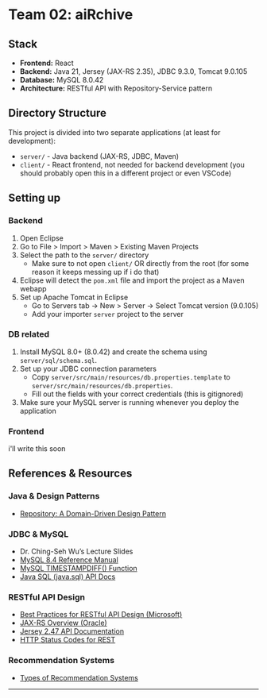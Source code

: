 # Team 02: aiRchive

## Stack
- **Frontend:** React
- **Backend:** Java 21, Jersey (JAX-RS 2.35), JDBC 9.3.0, Tomcat 9.0.105
- **Database:** MySQL 8.0.42
- **Architecture:** RESTful API with Repository-Service pattern

## Directory Structure

This project is divided into two separate applications (at least for development):
- `server/` - Java backend (JAX-RS, JDBC, Maven)
- `client/` - React frontend, not needed for backend development (you should probably open this in a different project or even VSCode)

## Setting up

### Backend
1. Open Eclipse
2. Go to File > Import > Maven > Existing Maven Projects
3. Select the path to the `server/` directory
   - Make sure to not open `client/` OR directly from the root (for some reason it keeps messing 
     up if i do that)
4. Eclipse will detect the `pom.xml` file and import the project as a Maven webapp
5. Set up Apache Tomcat in Eclipse
    - Go to Servers tab -> New > Server -> Select Tomcat version (9.0.105)
    - Add your importer `server` project to the server

### DB related
1. Install MySQL 8.0+ (8.0.42) and create the schema using `server/sql/schema.sql`.
2. Set up your JDBC connection parameters
   - Copy `server/src/main/resources/db.properties.template` to `server/src/main/resources/db.properties`.
   - Fill out the fields with your correct credentials (this is gitignored)
3. Make sure your MySQL server is running whenever you deploy the application

### Frontend

i'll write this soon



## References & Resources

### Java & Design Patterns
- [Repository: A Domain-Driven Design Pattern](https://www.umlboard.com/design-patterns/repository.html)

### JDBC & MySQL
- Dr. Ching-Seh Wu’s Lecture Slides
- [MySQL 8.4 Reference Manual](https://dev.mysql.com/doc/refman/8.4/en/)
- [MySQL TIMESTAMPDIFF() Function](https://www.w3resource.com/mysql/date-and-time-functions/mysql-timestampdiff-function.php)
- [Java SQL (java.sql) API Docs](https://docs.oracle.com/javase/8/docs/api/java/sql/package-summary.html)

### RESTful API Design
- [Best Practices for RESTful API Design (Microsoft)](https://learn.microsoft.com/en-us/azure/architecture/best-practices/api-design)
- [JAX-RS Overview (Oracle)](https://www.oracle.com/technical-resources/articles/java/jax-rs.html)
- [Jersey 2.47 API Documentation](https://eclipse-ee4j.github.io/jersey.github.io/apidocs/latest/jersey/index.html)
- [HTTP Status Codes for REST](https://restfulapi.net/http-status-codes/)

### Recommendation Systems
- [Types of Recommendation Systems](https://marutitech.medium.com/what-are-the-types-of-recommendation-systems-3487cbafa7c9)

---